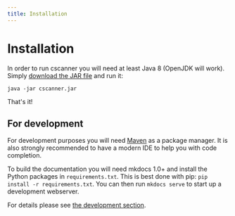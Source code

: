 ```yaml
---
title: Installation
---
```


# Installation

In order to run cscanner you will need at least Java 8 (OpenJDK will work). Simply [download the JAR file](downloads.md)
and run it:

```
java -jar cscanner.jar
```

That's it!

## For development

For development purposes you will need [Maven](https://maven.org) as a package manager. It is also strongly recommended
to have a modern IDE to help you with code completion.

To build the documentation you will need mkdocs 1.0+ and install the Python packages in
`requirements.txt`. This is best done with pip: `pip install -r requirements.txt`. You can then run
`mkdocs serve` to start up a development webserver.

For details please see [the development section](development/index.md).

